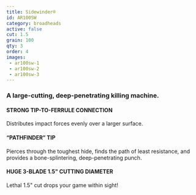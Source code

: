 ```yaml
---
title: Sidewinder®
id: AR100SW
category: broadheads
active: false
cut: 1.5
grain: 100
qty: 3
order: 4
images:
 - ar100sw-1
 - ar100sw-2
 - ar100sw-3
---
```


### A large-cutting, deep-penetrating killing machine.

#### STRONG TIP-TO-FERRULE CONNECTION

Distributes impact forces evenly over a larger surface.

#### “PATHFINDER” TIP

Pierces through the toughest hide, finds the path of least resistance, and provides a bone-splintering, deep-penetrating punch.

#### HUGE 3-BLADE 1.5" CUTTING DIAMETER

Lethal 1.5" cut drops your game within sight!
